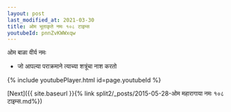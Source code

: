 ```yaml
---
layout: post
last_modified_at: 2021-03-30
title: ओम भूताकृते नमः १०८ टाइम्स
youtubeId: pnnZvKWWxqw
---
```

 
 
 ओम बाळा वीर्य नमः  
 
 -  जो आपल्या पराक्रमाने त्याच्या शत्रूंचा नाश करतो 
 
  
 
  
 
 
 
 
 
 


{% include youtubePlayer.html id=page.youtubeId %}
 
[Next]({{ site.baseurl }}{% link  split2/_posts/2015-05-28-ओम महारागाया नमः १०८ टाइम्स.md%})
 
